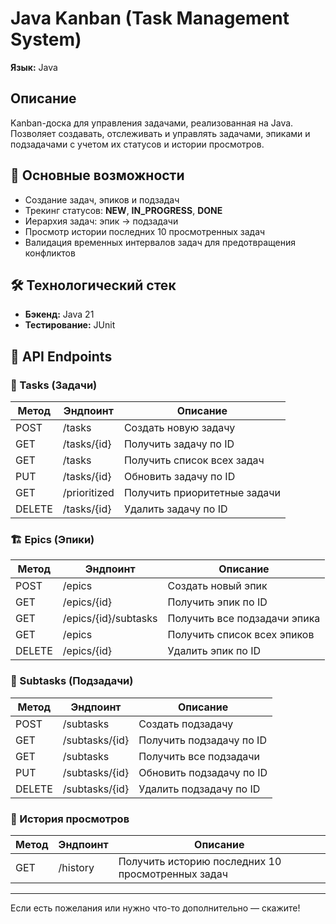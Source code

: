 # Java Kanban (Task Management System)
**Язык:** Java

## Описание
Kanban-доска для управления задачами, реализованная на Java. Позволяет создавать, отслеживать и управлять задачами, эпиками и подзадачами с учетом их статусов и истории просмотров.

## 📌 Основные возможности
- Создание задач, эпиков и подзадач
- Трекинг статусов: **NEW**, **IN_PROGRESS**, **DONE**
- Иерархия задач: эпик → подзадачи
- Просмотр истории последних 10 просмотренных задач
- Валидация временных интервалов задач для предотвращения конфликтов

## 🛠 Технологический стек
- **Бэкенд:** Java 21
- **Тестирование:** JUnit

## 🚀 API Endpoints

### 🎯 Tasks (Задачи)
| Метод  | Эндпоинт             | Описание                                              |
|---------|------------------------|--------------------------------------------------------|
| POST    | /tasks                 | Создать новую задачу                                  |
| GET     | /tasks/{id}            | Получить задачу по ID                                 |
| GET     | /tasks                 | Получить список всех задач                            |
| PUT     | /tasks/{id}            | Обновить задачу по ID                                |
| GET     | /prioritized           | Получить приоритетные задачи                          |
| DELETE  | /tasks/{id}            | Удалить задачу по ID                                 |

### 🏗 Epics (Эпики)
| Метод  | Эндпоинт                     | Описание                                              |
|---------|------------------------------|--------------------------------------------------------|
| POST    | /epics                       | Создать новый эпик                                   |
| GET     | /epics/{id}                  | Получить эпик по ID                                   |
| GET     | /epics/{id}/subtasks         | Получить все подзадачи эпика                          |
| GET     | /epics                       | Получить список всех эпиков                          |
| DELETE  | /epics/{id}                  | Удалить эпик по ID                                   |

### 🔧 Subtasks (Подзадачи)
| Метод  | Эндпоинт                     | Описание                                              |
|---------|------------------------------|--------------------------------------------------------|
| POST    | /subtasks                    | Создать подзадачу                                    |
| GET     | /subtasks/{id}               | Получить подзадачу по ID                              |
| GET     | /subtasks                    | Получить все подзадачи                                |
| PUT     | /subtasks/{id}               | Обновить подзадачу по ID                              |
| DELETE  | /subtasks/{id}               | Удалить подзадачу по ID                               |

### 📜 История просмотров
| Метод  | Эндпоинт   | Описание                                              |
|---------|--------------|--------------------------------------------------------|
| GET     | /history     | Получить историю последних 10 просмотренных задач |

---

Если есть пожелания или нужно что-то дополнительно — скажите!
